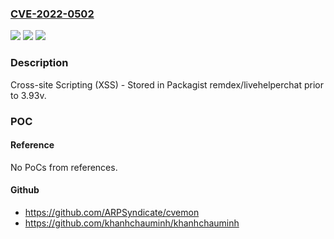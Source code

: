 ### [CVE-2022-0502](https://cve.mitre.org/cgi-bin/cvename.cgi?name=CVE-2022-0502)
![](https://img.shields.io/static/v1?label=Product&message=livehelperchat%2Flivehelperchat&color=blue)
![](https://img.shields.io/static/v1?label=Version&message=n%2Fa&color=blue)
![](https://img.shields.io/static/v1?label=Vulnerability&message=CWE-79%20Improper%20Neutralization%20of%20Input%20During%20Web%20Page%20Generation%20('Cross-site%20Scripting')&color=brighgreen)

### Description

Cross-site Scripting (XSS) - Stored in Packagist remdex/livehelperchat prior to 3.93v.

### POC

#### Reference
No PoCs from references.

#### Github
- https://github.com/ARPSyndicate/cvemon
- https://github.com/khanhchauminh/khanhchauminh


